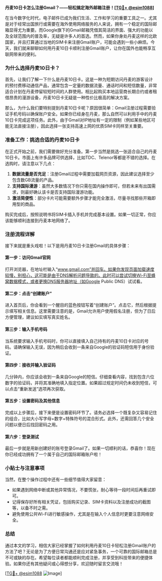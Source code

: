 **丹麦10日卡怎么注册Gmail？——轻松搞定海外邮箱注册！[[TG💪+ @esim1088](https://t.me/s/esim1088)]**

在当今数字化时代，电子邮件已成为我们生活、工作和学习的重要工具之一。尤其是对于经常出国旅行或需要在海外使用网络服务的人来说，拥有一个稳定的国际邮箱显得尤为重要。而Google旗下的Gmail邮箱凭借其简洁的界面、强大的功能以及全球范围内的普及率，无疑是许多人的首选。然而，如果你身处丹麦这样的北欧国家，并且打算通过当地的SIM卡来注册Gmail账户，可能会遇到一些小麻烦。今天，我们就来聊聊如何用丹麦10日卡顺利注册Gmail账户，让你在国外也能畅享互联网带来的便利。

### 为什么选择丹麦10日卡？

首先，让我们了解一下什么是丹麦10日卡。这是一种为短期访问丹麦的游客设计的预付费移动通信产品，通常包含一定量的数据流量、通话时间和短信数量，非常适合计划在丹麦停留较短时间的人群使用。相比起购买本地运营商长期合约或者租借昂贵的漫游设备，丹麦10日卡无疑是一种性价比极高的解决方案。

那么，为什么我们要特别提到丹麦10日卡呢？原因很简单：Gmail注册过程需要验证手机号码以确保账户安全。如果你已经身在丹麦，那么自然可以利用手中的丹麦10日卡完成这项任务。此外，由于Gmail对IP地址有一定的限制（例如某些地区可能无法直接注册），因此选择一张支持高速上网的优质SIM卡同样至关重要。

### 准备工作：挑选合适的丹麦10日卡

在正式开始之前，我们需要做好充分准备。第一步当然是挑选一张适合自己的丹麦10日卡。市面上有许多品牌可供选择，比如TDC、Telenor等都是不错的选择。在选购时，请注意以下几点：

1. **数据流量是否充足**：注册Gmail过程中需要加载网页资源，因此建议选择至少包含数GB流量的产品。
2. **支持国际漫游**：虽然大多数情况下你只需在国内操作即可，但若未来有出国需求，则最好确认该卡是否支持国际漫游功能。
3. **激活简便性**：部分卡片可能需要额外步骤才能完全激活，尽量寻找那些开箱即用型的商品。

购买完成后，按照说明书将SIM卡插入手机并完成基本设置。如果一切正常，你应该能够顺利连接到丹麦本地网络了。

### 注册流程详解

接下来就是重头戏啦！以下是用丹麦10日卡注册Gmail的具体步骤：

#### 第一步：访问Gmail官网
打开浏览器，在地址栏输入“www.gmail.com”并回车。如果你发现页面加载速度较慢，别担心，这可能是由于DNS解析问题导致的。此时可以尝试切换Wi-Fi至蜂窝数据模式，或者更换DNS服务器地址（如Google Public DNS）试试看。

#### 第二步：点击“创建账户”
进入首页后，你会看到一个醒目的蓝色按钮写着“创建账户”。点击它，然后根据提示填写相关信息。这里需要注意的是，Gmail允许用户使用假名注册，但为了日后方便管理，建议如实填写真实姓名。

#### 第三步：输入手机号码
当系统要求输入手机号码时，你可以直接填入自己持有的丹麦10日卡对应的号码。请确保输入无误，因为稍后会收到一条来自Google的验证码短信用于身份验证。

#### 第四步：接收并输入验证码
几分钟内，你应该会收到一条来自Google的短信。仔细查看内容，找到包含六位数字的验证码，并将其准确地填入指定位置。如果超过规定时间仍未收到短信，可以点击“重新发送”选项再次获取。

#### 第五步：设置密码及其他信息
完成以上步骤后，接下来便是设置密码环节了。请务必选择一个既复杂又容易记住的组合，比如大小写字母+数字+特殊符号的混合形式。此外，还需回答几个安全问题以便日后找回密码之用。

#### 第六步：登录测试
最后一步就是用新创建好的账号登录Gmail了。如果一切顺利的话，恭喜你！现在你已经成功拥有了一个属于自己的国际邮箱账户啦！

### 小贴士与注意事项

当然，在整个操作过程中还有一些细节值得大家留意：

- 如果遇到网络中断或其他异常情况，不要慌张，耐心等待一段时间后再重试即可。
- 记得保存好所有相关凭证，包括购买记录、SIM卡资料以及注册成功的截图等，以备不时之需。
- 避免使用公共Wi-Fi进行敏感操作，尤其是在输入个人信息时更要注意网络安全。

### 总结

通过本文的学习，相信大家已经掌握了如何利用丹麦10日卡轻松注册Gmail账户的方法了吧？无论是为了方便日常沟通还是应对紧急事务，一个可靠的国际邮箱总是不可或缺的存在。希望每位读者都能顺利完成注册，并享受到科技带来的便捷体验。如果你还有其他疑问或心得想分享，欢迎随时留言交流哦！

[[TG💪+ @esim1088](https://t.me/s/esim1088) ![Image](https://i.postimg.cc/4NQfJmqS/Snipaste-2025-05-13-00-14-12.png)]